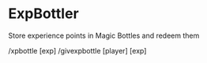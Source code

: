 # ExpBottler
Store experience points in Magic Bottles and redeem them

/xpbottle [exp]
/givexpbottle [player] [exp]
